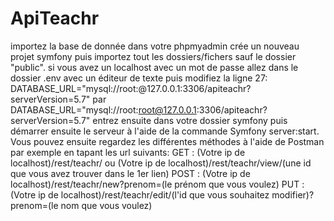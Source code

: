 # ApiTeachr
importez la base de donnée dans votre phpmyadmin
crée un nouveau projet symfony puis importez tout les dossiers/fichers sauf le dossier "public".
si vous avez un localhost avec un mot de passe allez dans le dossier .env avec un éditeur de texte puis modifiez la ligne 27:
DATABASE_URL="mysql://root:@127.0.0.1:3306/apiteachr?serverVersion=5.7" par DATABASE_URL="mysql://root:root@127.0.0.1:3306/apiteachr?serverVersion=5.7"
entrez ensuite dans votre dossier symfony puis démarrer ensuite le serveur à l'aide de la commande Symfony server:start.
Vous pouvez ensuite regardez les différentes méthodes à l'aide de Postman par exemple en tapant les url suivants:
GET : (Votre ip de localhost)/rest/teachr/ ou  (Votre ip de localhost)/rest/teachr/view/(une id que vous avez trouver dans le 1er lien)
POST : (Votre ip de localhost)/rest/teachr/new?prenom=(le prénom que vous voulez)
PUT : (Votre ip de localhost)/rest/teachr/edit/(l'id que vous souhaitez modifier)?prenom=(le nom que vous voulez)
